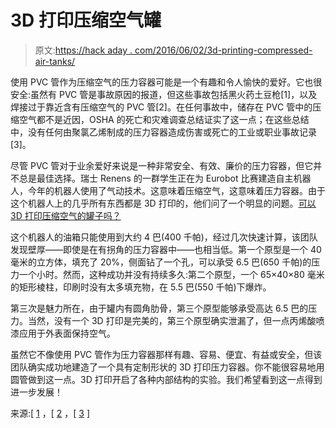 # 3D 打印压缩空气罐

> 原文:[https://hack aday . com/2016/06/02/3d-printing-compressed-air-tanks/](https://hackaday.com/2016/06/02/3d-printing-compressed-air-tanks/)

使用 PVC 管作为压缩空气的压力容器可能是一个有趣和令人愉快的爱好。它也很安全:虽然有 PVC 管是事故原因的报道，但这些事故包括黑火药土豆枪[1]，以及焊接过于靠近含有压缩空气的 PVC 管[2]。在任何事故中，储存在 PVC 管中的压缩空气都不是近因，OSHA 的死亡和灾难调查总结证实了这一点；在这些总结中，没有任何由聚氯乙烯制成的压力容器造成伤害或死亡的工业或职业事故记录[3]。

尽管 PVC 管对于业余爱好来说是一种非常安全、有效、廉价的压力容器，但它并不总是最佳选择。瑞士 Renens 的一群学生正在为 Eurobot 比赛建造自主机器人，今年的机器人使用了气动技术。这意味着压缩空气，这意味着压力容器。由于这个机器人上的几乎所有东西都是 3D 打印的，他们问了一个明显的问题。[可以 3D 打印压缩空气的罐子吗？](http://www.cvra.ch/blog/2016/airtank)

这个机器人的油箱只能使用到大约 4 巴(400 千帕)，经过几次快速计算，该团队发现壁厚——即使是在有拐角的压力容器中——也相当低。第一个原型是一个 40 毫米的立方体，填充了 20%，侧面钻了一个孔，可以承受 6.5 巴(650 千帕)的压力一个小时。然而，这种成功并没有持续多久:第二个原型，一个 65×40×80 毫米的矩形棱柱，印刷时没有太多填充物，在 5.5 巴(550 千帕)下爆炸。

第三次是魅力所在，由于罐内有圆角肋骨，第三个原型能够承受高达 6.5 巴的压力。当然，没有一个 3D 打印是完美的，第三个原型确实泄漏了，但一点丙烯酸喷漆应用于外表面保持空气。

虽然它不像使用 PVC 管作为压力容器那样有趣、容易、便宜、有益或安全，但该团队确实成功地建造了一个具有定制形状的 3D 打印压力容器。你不能很容易地用圆管做到这一点。3D 打印开启了各种内部结构的实验。我们希望看到这一点得到进一步发展！

来源:[ [1](http://www.justicenewsflash.com/2009/09/09/florida-construction-accident-lawyer_200909092071.html) ，[ [2](http://www.justicenewsflash.com/2009/09/09/florida-construction-accident-lawyer_200909092071.html) ，[ [3](https://www.osha.gov/pls/imis/accidentsearch.html) ]